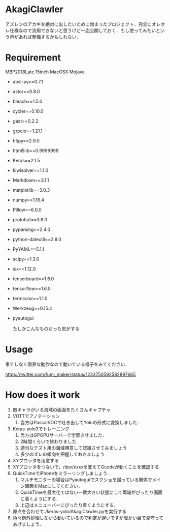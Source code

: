 # AkagiClawler

アズレンのアカギを絶対に出したいために始まったプロジェクト．完全にオレオレ仕様なので流用できないと思うけど一応公開しておく．もし使ってみたいという声があれば整備するかもしれない．

# Requirement

MBP2018Late 15inch MacOSX Mojave



- absl-py==0.7.1

- astor==0.8.0

- bleach==1.5.0

- cycler==0.10.0

- gast==0.2.2

- grpcio==1.21.1

- h5py==2.9.0

- html5lib==0.9999999

- Keras==2.1.5

- kiwisolver==1.1.0

- Markdown==3.1.1

- matplotlib==3.0.3

- numpy==1.16.4

- Pillow==6.0.0

- protobuf==3.8.0

- pyparsing==2.4.0

- python-dateutil==2.8.0

- PyYAML==5.1.1

- scipy==1.3.0

- six==1.12.0

- tensorboard==1.6.0

- tensorflow==1.6.0

- termcolor==1.1.0

- Werkzeug==0.15.4

- pyautogui

  たしかこんなものだった気がする

# Usage

果てしなく限界な動作なので動いている様子をみてください．

https://twitter.com/fumi_maker/status/1233750592582897665

# How does it work

1. 敵キャラがいる海域の画面をたくさんキャプチャ
2. VOTTでアノテーション
   1. 当方はPascalVOCで吐き出してYoloの形式に変換しました．
3. Keras-yolo3でトレーニング
   1. 当方はGPGPUサーバーで学習させました．
   2. 2時間くらいで終わりました
   3. 適当なテスト用の海域用意して認識させてみましょう
   4. 多少のズレの傾向を把握しておきましょう
4. XYプロッタを用意する
5. XYプロッタをつないで，/dev/xxxxを変えてGcodeが動くことを確認する
6. QuickTimeでiPhoneをミラーリングしましょう．
   1. マルチモニターの場合はPyautoguiでスクショを撮っている関係でメイン画面をMacにしてください．
   2. QuickTimeを最大化ではない一番大きい状態にして両端がぴったり画面に着くようにする．
   3. 上辺はメニューバーにぴったり着くようにする．
7. 原点を合わせて./keras-yolo/AkagiClawler.pyを実行する
8. 色々例外処理しながら動いているので判定が遅いですが暖かい目で見守ってあげましょう．

